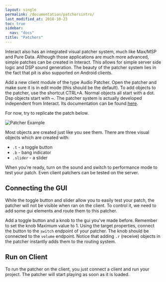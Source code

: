 ```yaml
---
layout: single
permalink: /documentation/patchersintro/
last_modified_at: 2018-10-23
toc: true
sidebar:
  nav: "docs"
title: "Patchers"
---
```


Interact also has an integrated visual patcher system, much like Max/MSP and Pure Data. Although those applications are much more advanced, simple patches can be created in Interact. This allows for simple server side logic and DSP sound generation. The beauty of the patcher system lies in the fact that pit is also supported on Android clients. 

Add a new client module of the type Audio Patcher. Open the patcher and make sure it is in edit mode (this should be the default). To add objects to the patcher, use the shortcut CTRL+A. Normal objects all start with a dot. Dsp objects start with ~. The patcher system is actually developed independent from Interact. Its documentation can be found [here](https://yap.mutecode.com/docs/).

For now, try to replicate the patch below.

![Patcher Example](/assets/images/patcherintro.png)

Most objects are created just like you see them. There are three visual objects which are created with:
- `.t` - a toggle button
- `.b` - bang indicator
- `.slider` - a slider

When you're ready, turn on the sound and switch to performance mode to test your patch. Even client patchers can be tested on the server.

## Connecting the GUI

While the toggle button and slider allow you to easily test your patch, the patcher will not be visible when ran on the client. To control it, we need to add some gui elements and route them to this patcher.

Add a toggle button and a knob to the gui you've made before. Remember to set the knob Maximum value to 1. Using the target properties, connect the button to the `switch` endpoint of your patcher. The knob should be connected to the `volume` endpoint. Notice that adding `.r` (receive) objects in the patcher instantly adds them to the routing system.

## Run on Client

To run the patcher on the client, you just connect a client and run your project. The patcher will start playing as soon as it is loaded.
